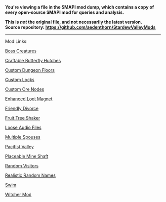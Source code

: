 **You're viewing a file in the SMAPI mod dump, which contains a copy of every open-source SMAPI mod
for queries and analysis.**

**This is _not_ the original file, and not necessarily the latest version.**  
**Source repository: https://github.com/aedenthorn/StardewValleyMods**

----

Mod Links:

[Boss Creatures](https://www.nexusmods.com/stardewvalley/mods/5864)

[Craftable Butterfly Hutches](https://www.nexusmods.com/stardewvalley/mods/6279)

[Custom Dungeon Floors](https://www.nexusmods.com/stardewvalley/mods/5894)

[Custom Locks](https://www.nexusmods.com/stardewvalley/mods/6251)

[Custom Ore Nodes](https://www.nexusmods.com/stardewvalley/mods/5966)

[Enhanced Loot Magnet](https://www.nexusmods.com/stardewvalley/mods/4856)

[Friendly Divorce](https://www.nexusmods.com/stardewvalley/mods/6241)

[Fruit Tree Shaker](https://www.nexusmods.com/stardewvalley/mods/5776)

[Loose Audio Files](https://www.nexusmods.com/stardewvalley/mods/5999)

[Multiple Spouses](https://www.nexusmods.com/stardewvalley/mods/6227)

[Pacifist Valley](https://www.nexusmods.com/stardewvalley/mods/5464)

[Placeable Mine Shaft](https://www.nexusmods.com/stardewvalley/mods/5440)

[Random Visitors](https://www.nexusmods.com/stardewvalley/mods/4911)

[Realistic Random Names](https://www.nexusmods.com/stardewvalley/mods/6269)

[Swim](https://www.nexusmods.com/stardewvalley/mods/6326)

[Witcher Mod](https://www.nexusmods.com/stardewvalley/mods/5797)
